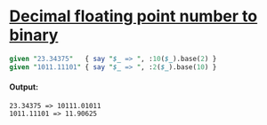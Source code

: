 [1]: https://rosettacode.org/wiki/Decimal_floating_point_number_to_binary

# [Decimal floating point number to binary][1]

```perl
given "23.34375"   { say "$_ => ", :10($_).base(2) }
given "1011.11101" { say "$_ => ", :2($_).base(10) }
```

#### Output:
```
23.34375 => 10111.01011
1011.11101 => 11.90625
```
